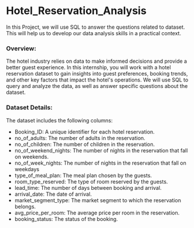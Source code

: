 # Hotel_Reservation_Analysis

In this Project, we will use SQL to answer the questions related to dataset. This will help us to develop our data analysis skills in a practical context. 

### Overview: 
The hotel industry relies on data to make informed decisions and provide a better guest experience. In this internship, you will work with a hotel reservation dataset to gain insights into guest preferences, booking trends, and other key factors that impact the hotel's operations. We will use SQL to query and analyze the data, as well as answer specific questions about the dataset. 

### Dataset Details: 
The dataset includes the following columns: 
* Booking_ID: A unique identifier for each hotel reservation.
* no_of_adults: The number of adults in the reservation.
* no_of_children: The number of children in the reservation.
* no_of_weekend_nights: The number of nights in the reservation that fall on weekends.
* no_of_week_nights: The number of nights in the reservation that fall on weekdays
* type_of_meal_plan: The meal plan chosen by the guests.
* room_type_reserved: The type of room reserved by the guests.
* lead_time: The number of days between booking and arrival.
* arrival_date: The date of arrival.
* market_segment_type: The market segment to which the reservation belongs.
* avg_price_per_room: The average price per room in the reservation.
* booking_status: The status of the booking.
